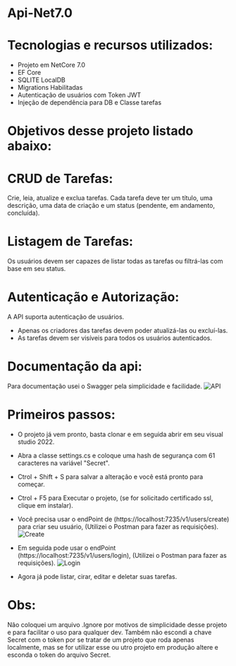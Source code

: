 # Api-Net7.0

# Tecnologias e recursos utilizados:
  * Projeto em NetCore 7.0
  * EF Core
  * SQLITE LocalDB
  * Migrations Habilitadas
  * Autenticação de usuários com Token JWT
  * Injeção de dependência para DB e Classe tarefas

# Objetivos desse projeto listado abaixo:

# CRUD de Tarefas: 
Crie, leia, atualize e exclua tarefas. 
Cada tarefa deve ter um título, uma descrição, uma data de criação e um status (pendente, em andamento, concluída). 

# Listagem de Tarefas: 
Os usuários devem ser capazes de listar todas as tarefas ou filtrá-las com base em seu status. 

# Autenticação e Autorização: 
A API suporta autenticação de usuários. 
  * Apenas os criadores das tarefas devem poder atualizá-las ou excluí-las. 
  * As tarefas devem ser visíveis para todos os usuários autenticados. 

# Documentação da api: 
Para documentação usei o Swagger pela simplicidade e facilidade.
![API](https://github.com/fioravante-joao/Api-Net7.0/assets/39463582/0e2db34b-d5e3-444e-a929-ce9ed4ffb4cb)

# Primeiros passos:
 * O projeto já vem pronto, basta clonar e em seguida abrir em seu visual studio 2022.
 * Abra a classe settings.cs e coloque uma hash de segurança com 61 caracteres na variável "Secret".
 * Ctrol + Shift + S para salvar a alteração e você está pronto para começar.
 * Ctrol + F5 para Executar o projeto, (se for solicitado certificado ssl, clique em instalar).
 * Você precisa usar o endPoint de (https://localhost:7235/v1/users/create) para criar seu usuário, (Utilizei o Postman para fazer as requisições).
   ![Create](https://github.com/fioravante-joao/Api-Net7.0/assets/39463582/ca861634-abd7-4caf-98c0-e5459cdbfc4d)

 * Em seguida pode usar o endPoint (https://localhost:7235/v1/users/login), (Utilizei o Postman para fazer as requisições).
   ![Login](https://github.com/fioravante-joao/Api-Net7.0/assets/39463582/80d03e4b-d7bf-4d2e-bf73-5cdfa3b846a8)
 * Agora já pode listar, cirar, editar e deletar suas tarefas.

# Obs:
Não coloquei um arquivo .Ignore por motivos de simplicidade desse projeto e para facilitar o uso para qualquer dev.
Também não escondi a chave Secret com o token por se tratar de um projeto que roda apenas localmente, mas se for utilizar esse ou utro projeto em produção altere e esconda o token do arquivo Secret.
